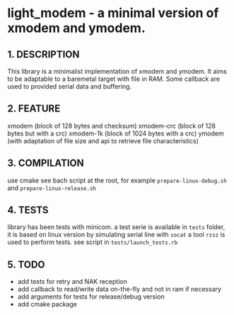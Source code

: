 # light_modem - a minimal version of xmodem and ymodem.

## 1. DESCRIPTION

This library is a minimalist implementation of xmodem and ymodem.
It aims to be adaptable to a baremetal target with file in RAM.
Some callback are used to provided serial data and buffering.

## 2. FEATURE

xmodem (block of 128 bytes and checksum)
xmodem-crc (block of 128 bytes but with a crc)
xmodem-1k (block of 1024 bytes with a crc)
ymodem (with adaptation of file size and api to retrieve file characteristics)


## 3. COMPILATION

use cmake
see bach script at the root, for example `prepare-linux-debug.sh` and `prepare-linux-release.sh`

## 4. TESTS

library has been tests with minicom.
a test serie is available in `tests` folder, it is based on linux version by simulating serial line with `socat`
a tool `rzsz` is used to perform tests.
see script in `tests/launch_tests.rb`

## 5. TODO

- add tests for retry and NAK reception
- add callback to read/write data on-the-fly and not in ram if necessary
- add arguments for tests for release/debug version
- add cmake package
